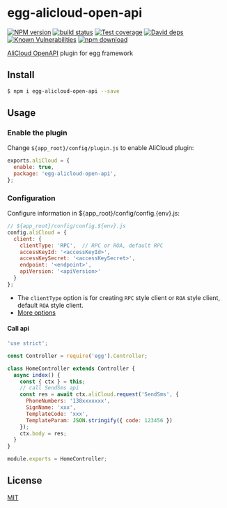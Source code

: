 # egg-alicloud-open-api

[![NPM version][npm-image]][npm-url]
[![build status][travis-image]][travis-url]
[![Test coverage][codecov-image]][codecov-url]
[![David deps][david-image]][david-url]
[![Known Vulnerabilities][snyk-image]][snyk-url]
[![npm download][download-image]][download-url]

[npm-image]: https://img.shields.io/npm/v/egg-alicloud-open-api.svg?style=flat-square
[npm-url]: https://npmjs.org/package/egg-alicloud-open-api
[travis-image]: https://img.shields.io/travis/eggjs/egg-alicloud-open-api.svg?style=flat-square
[travis-url]: https://travis-ci.org/eggjs/egg-alicloud-open-api
[codecov-image]: https://img.shields.io/codecov/c/github/eggjs/egg-alicloud-open-api.svg?style=flat-square
[codecov-url]: https://codecov.io/github/eggjs/egg-alicloud-open-api?branch=master
[david-image]: https://img.shields.io/david/eggjs/egg-alicloud-open-api.svg?style=flat-square
[david-url]: https://david-dm.org/eggjs/egg-alicloud-open-api
[snyk-image]: https://snyk.io/test/npm/egg-alicloud-open-api/badge.svg?style=flat-square
[snyk-url]: https://snyk.io/test/npm/egg-alicloud-open-api
[download-image]: https://img.shields.io/npm/dm/egg-alicloud-open-api.svg?style=flat-square
[download-url]: https://npmjs.org/package/egg-alicloud-open-api

[AliCloud OpenAPI](https://github.com/aliyun/openapi-core-nodejs-sdk) plugin for egg framework

## Install

```bash
$ npm i egg-alicloud-open-api --save
```

## Usage

### Enable the plugin

Change `${app_root}/config/plugin.js` to enable AliCloud plugin:

```js
exports.aliCloud = {
  enable: true,
  package: 'egg-alicloud-open-api',
};
```

### Configuration

Configure information in ${app_root}/config/config.{env}.js:

```js
// ${app_root}/config/config.${env}.js
config.aliCloud = {
  client: {
    clientType: 'RPC',  // RPC or ROA, default RPC
    accessKeyId: '<accessKeyId>',
    accessKeySecret: '<accessKeySecret>',
    endpoint: '<endpoint>',
    apiVersion: '<apiVersion>'
  }
};
```

* The `clientType` option is for creating `RPC` style client or `ROA` style client, default `ROA` style client.
* [More options](https://github.com/aliyun/openapi-core-nodejs-sdk#usage)

#### Call api

```js
'use strict';

const Controller = require('egg').Controller;

class HomeController extends Controller {
  async index() {
    const { ctx } = this;
    // call SendSms api
    const res = await ctx.aliCloud.request('SendSms', {
      PhoneNumbers: '138xxxxxxx',
      SignName: 'xxx',
      TemplateCode: 'xxx',
      TemplateParam: JSON.stringify({ code: 123456 })
    });
    ctx.body = res;
  }
}

module.exports = HomeController;
```

## License

[MIT](LICENSE)